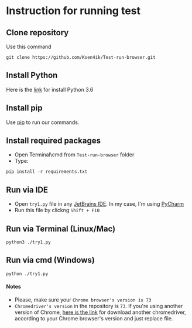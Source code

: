 # Instruction for running test 


## Clone repository

Use this command
```commandline
git clone https://github.com/Ksen4ik/Test-run-browser.git
```



## Install Python

Here is the [link](https://www.python.org/downloads/) for install Python 3.6


## Install pip

Use [pip](https://pip.pypa.io/en/latest/installing/) to run our commands. 


## Install required packages

- Open Terminal\cmd from ```Test-run-browser``` folder
- Type:
```commandline
pip install -r requirements.txt
```




## Run via IDE

- Open ```try1.py``` file in any [JetBrains IDE](https://www.jetbrains.com/). In my case, I'm using [PyCharm](https://www.jetbrains.com/pycharm/?fromMenu)
- Run this file by clickng ```Shift + F10```


## Run via Terminal (Linux/Mac)

```commandline
python3 ./try1.py
```
## Run via cmd (Windows)

```commandline
python ./try1.py
```

#### Notes

- Please, make sure your ```Chrome browser's version is 73```
- ```Chromedriver's version``` in the repository is ```73```. If you're using another version of Chrome, [here is the link](http://chromedriver.chromium.org/) for download another chromedriver, according to your Chrome browser's version and just replace file.




 